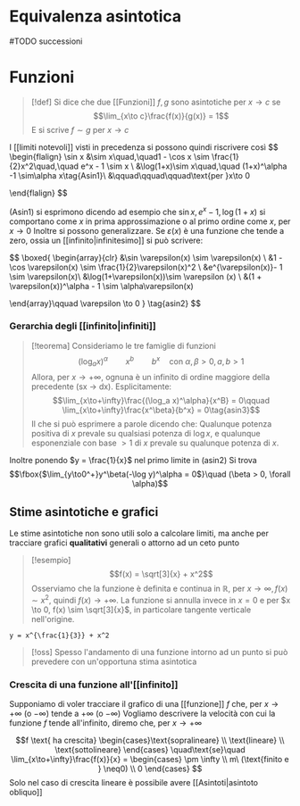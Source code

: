 # Equivalenza asintotica
#TODO successioni

# Funzioni
>[!def]
>Si dice che due [[Funzioni]] $f,g$ sono asintotiche per $x\to c$ se
>$$\lim_{x\to c}\frac{f(x)}{g(x)} = 1$$
>E si scrive $f\sim g$ per $x \to c$

I [[limiti notevoli]] visti in precedenza si possono quindi riscrivere così
$$
\begin{flalign}
\sin x &\sim x\quad,\quad1 - \cos x \sim \frac{1}{2}x^2\quad,\quad e^x - 1 \sim x \\
&\log(1+x)\sim x\quad,\quad (1+x)^\alpha -1 \sim\alpha x\tag{Asin1}\\
&\qquad\qquad\qquad\text{per }x\to 0

\end{flalign}
$$

$(\text{Asin1})$ si esprimono dicendo ad esempio che $\sin x, e^x-1, \log(1+x)$ si comportano come $x$ in prima approssimazione o al primo ordine come $x$, per $x\to0$
Inoltre si possono generalizzare. Se $\varepsilon(x)$ è una funzione che tende a zero, ossia un [[infinito|infinitesimo]] si può scrivere:

$$
\boxed{
\begin{array}{clr}
&\sin \varepsilon(x) \sim \varepsilon(x) \\
&1 -\cos \varepsilon(x) \sim \frac{1}{2}\varepsilon(x)^2 \\
&e^{\varepsilon(x)}- 1 \sim \varepsilon(x)\\
&\log(1+\varepsilon(x))\sim \varepsilon (x) \\
&(1 + \varepsilon(x))^\alpha - 1 \sim \alpha\varepsilon(x)


\end{array}\qquad \varepsilon \to 0
} \tag{asin2}
$$

### Gerarchia degli [[infinito|infiniti]]
>[!teorema]
>Consideriamo le tre famiglie di funzioni
>$$(\log_a x)^\alpha\qquad x^b\qquad b^x\quad\text{con } \alpha,\beta > 0, a,b>1  $$
>Allora, per $x \to +\infty$, ognuna è un infinito di ordine maggiore della precedente (sx $\to$ dx). Esplicitamente:
>$$\lim_{x\to+\infty}\frac{(\log_a x)^\alpha}{x^B} = 0\qquad \lim_{x\to+\infty}\frac{x^\beta}{b^x} = 0\tag{asin3}$$
>Il che si può esprimere a parole dicendo che:
>Qualunque potenza positiva di $x$ prevale su qualsiasi potenza di $\log x$, e qualunque esponenziale con base $> 1$ di $x$ prevale su qualunque potenza di $x$.
>

Inoltre ponendo $y = \frac{1}{x}$ nel primo limite in $(\text{asin2})$ Si trova
$$\fbox{$\lim_{y\to0^+}y^\beta(-\log y)^\alpha = 0$}\quad (\beta > 0, \forall \alpha)$$

## Stime asintotiche e grafici
Le stime asintotiche non sono utili solo a calcolare limiti, ma anche per tracciare grafici **qualitativi** generali o attorno ad un ceto punto

>[!esempio]
>$$f(x) = \sqrt[3]{x} + x^2$$
>Osserviamo che la funzione è definita e continua in $\mathbb R$, per $x \to \infty, f(x) \sim x^2$, quindi $f(x) \to +\infty$. La funzione si annulla invece in $x = 0$ e per $x \to 0, f(x) \sim \sqrt[3]{x}$, in particolare tangente verticale nell'origine.

```desmos-graph
y = x^{\frac{1}{3}} + x^2

```

>[!oss]
>Spesso l'andamento di una funzione intorno ad un punto si può prevedere con un'opportuna stima asintotica

### Crescita di una funzione all'[[infinito]]
Supponiamo di voler tracciare il grafico di una [[funzione]] $f$ che, per $x\to+\infty$ (o $-\infty$) tende a $+\infty$ (o $-\infty$)
Vogliamo descrivere la velocità con cui la funzione $f$ tende all'infinito, diremo che, per $x \to +\infty$

$$f \text{ ha crescita} \begin{cases}\text{sopralineare} \\
\text{lineare} \\
\text{sottolineare}
\end{cases}
\quad\text{se}\quad \lim_{x\to+\infty}\frac{f(x)}{x} =
\begin{cases}
\pm \infty \\
m\ (\text{finito e } \neq0) \\
0
\end{cases}
$$
Solo nel caso di crescita lineare è possibile avere [[Asintoti|asintoto obliquo]]

